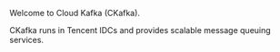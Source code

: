 Welcome to Cloud Kafka (CKafka).

CKafka runs in Tencent IDCs and provides scalable message queuing services.